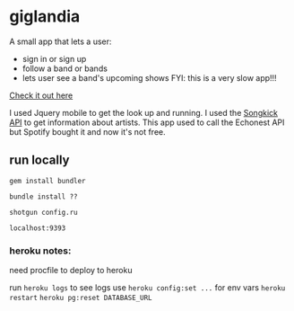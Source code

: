 # giglandia
A small app that lets a user:
- sign in or sign up
- follow a band or bands
- lets user see a band's upcoming shows
FYI: this is a very slow app!!!

[Check it out here](http://giglandia.herokuapp.com/)

I used Jquery mobile to get the look up and running. I used the [Songkick API](http://www.songkick.com/developer) to get information about artists. This app used to call the Echonest API but Spotify bought it and now it's not free.


## run locally
```
gem install bundler

bundle install ??

shotgun config.ru

localhost:9393
```

### heroku notes:
need procfile to deploy to heroku

run `heroku logs` to see logs
use `heroku config:set ...` for env vars
`heroku restart`
`heroku pg:reset DATABASE_URL`



